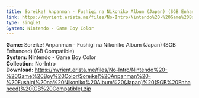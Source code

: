 ```yaml
---
title: Soreike! Anpanman - Fushigi na Nikoniko Album (Japan) (SGB Enhanced) (GB Compatible)
link: https://myrient.erista.me/files/No-Intro/Nintendo%20-%20Game%20Boy%20Color/Soreike!%20Anpanman%20-%20Fushigi%20na%20Nikoniko%20Album%20(Japan)%20(SGB%20Enhanced)%20(GB%20Compatible).zip
type: single1
System: Nintendo - Game Boy Color
---
```

<b>Game:</b> Soreike! Anpanman - Fushigi na Nikoniko Album (Japan) (SGB Enhanced) (GB Compatible)<br>
<b>System:</b> Nintendo - Game Boy Color<br>
<b>Collection:</b> No-Intro<br>
<b>Download:</b> https://myrient.erista.me/files/No-Intro/Nintendo%20-%20Game%20Boy%20Color/Soreike!%20Anpanman%20-%20Fushigi%20na%20Nikoniko%20Album%20(Japan)%20(SGB%20Enhanced)%20(GB%20Compatible).zip